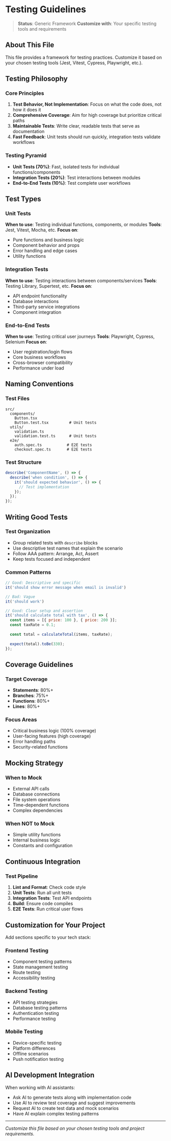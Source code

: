 # Testing Guidelines

> **Status**: Generic Framework
> **Customize with**: Your specific testing tools and requirements

## About This File

This file provides a framework for testing practices. Customize it based on your chosen testing tools (Jest, Vitest, Cypress, Playwright, etc.).

## Testing Philosophy

### Core Principles
1. **Test Behavior, Not Implementation**: Focus on what the code does, not how it does it
2. **Comprehensive Coverage**: Aim for high coverage but prioritize critical paths
3. **Maintainable Tests**: Write clear, readable tests that serve as documentation
4. **Fast Feedback**: Unit tests should run quickly, integration tests validate workflows

### Testing Pyramid
- **Unit Tests (70%)**: Fast, isolated tests for individual functions/components
- **Integration Tests (20%)**: Test interactions between modules
- **End-to-End Tests (10%)**: Test complete user workflows

## Test Types

### Unit Tests
**When to use**: Testing individual functions, components, or modules
**Tools**: Jest, Vitest, Mocha, etc.
**Focus on**:
- Pure functions and business logic
- Component behavior and props
- Error handling and edge cases
- Utility functions

### Integration Tests
**When to use**: Testing interactions between components/services
**Tools**: Testing Library, Supertest, etc.
**Focus on**:
- API endpoint functionality
- Database interactions
- Third-party service integrations
- Component integration

### End-to-End Tests
**When to use**: Testing critical user journeys
**Tools**: Playwright, Cypress, Selenium
**Focus on**:
- User registration/login flows
- Core business workflows
- Cross-browser compatibility
- Performance under load

## Naming Conventions

### Test Files
```
src/
  components/
    Button.tsx
    Button.test.tsx         # Unit tests
  utils/
    validation.ts
    validation.test.ts      # Unit tests
  e2e/
    auth.spec.ts           # E2E tests
    checkout.spec.ts       # E2E tests
```

### Test Structure
```javascript
describe('ComponentName', () => {
  describe('when condition', () => {
    it('should expected behavior', () => {
      // Test implementation
    });
  });
});
```

## Writing Good Tests

### Test Organization
- Group related tests with `describe` blocks
- Use descriptive test names that explain the scenario
- Follow AAA pattern: Arrange, Act, Assert
- Keep tests focused and independent

### Common Patterns
```javascript
// Good: Descriptive and specific
it('should show error message when email is invalid')

// Bad: Vague
it('should work')

// Good: Clear setup and assertion
it('should calculate total with tax', () => {
  const items = [{ price: 100 }, { price: 200 }];
  const taxRate = 0.1;
  
  const total = calculateTotal(items, taxRate);
  
  expect(total).toBe(330);
});
```

## Coverage Guidelines

### Target Coverage
- **Statements**: 80%+
- **Branches**: 75%+
- **Functions**: 80%+
- **Lines**: 80%+

### Focus Areas
- Critical business logic (100% coverage)
- User-facing features (high coverage)
- Error handling paths
- Security-related functions

## Mocking Strategy

### When to Mock
- External API calls
- Database connections
- File system operations
- Time-dependent functions
- Complex dependencies

### When NOT to Mock
- Simple utility functions
- Internal business logic
- Constants and configuration

## Continuous Integration

### Test Pipeline
1. **Lint and Format**: Check code style
2. **Unit Tests**: Run all unit tests
3. **Integration Tests**: Test API endpoints
4. **Build**: Ensure code compiles
5. **E2E Tests**: Run critical user flows

## Customization for Your Project

Add sections specific to your tech stack:

### Frontend Testing
- Component testing patterns
- State management testing
- Route testing
- Accessibility testing

### Backend Testing
- API testing strategies
- Database testing patterns
- Authentication testing
- Performance testing

### Mobile Testing
- Device-specific testing
- Platform differences
- Offline scenarios
- Push notification testing

## AI Development Integration

When working with AI assistants:
- Ask AI to generate tests along with implementation code
- Use AI to review test coverage and suggest improvements
- Request AI to create test data and mock scenarios
- Have AI explain complex testing patterns

---

*Customize this file based on your chosen testing tools and project requirements.*